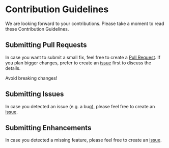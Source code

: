 # Contribution Guidelines

We are looking forward to your contributions.
Please take a moment to read these Contribution Guidelines.

## Submitting Pull Requests

In case you want to submit a small fix, feel free to create a [Pull Request](https://github.com/TODO).
If you plan bigger changes, prefer to create an [issue](https://github.com/TODO) first to discuss the details.

Avoid breaking changes!

## Submitting Issues

In case you detected an issue (e.g. a bug), please feel free to create an [issue](https://github.com/TODO).

## Submitting Enhancements

In case you detected a missing feature, please feel free to create an [issue](https://github.com/TODO/TODO/issues).